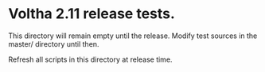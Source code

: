 # Voltha 2.11 release tests.

This directory will remain empty until the release.
Modify test sources in the master/ directory until then.

Refresh all scripts in this directory at release time.